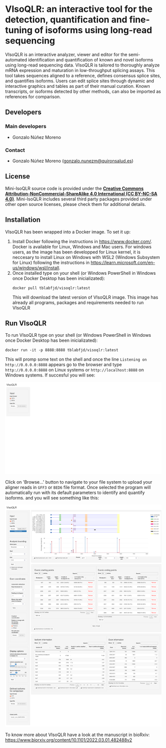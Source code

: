 # VIsoQLR: an interactive tool for the detection, quantification and fine-tuning of isoforms using long-read sequencing

VIsoQLR is an interactive analyzer, viewer and editor for the semi-automated identification and quantification of known and novel isoforms using long-read sequencing data. VIsoQLR is tailored to thoroughly analyze mRNA expression and maturation in low-throughput splicing assays. This tool takes sequences aligned to a reference, defines consensus splice sites, and quantifies isoforms. Users can edit splice sites through dynamic and interactive graphics and tables as part of their manual curation. Known transcripts, or isoforms detected by other methods, can also be imported as references for comparison.


## Developers
### Main developers
 - Gonzalo Núñez Moreno

### Contact
 - Gonzalo Núñez Moreno (gonzalo.nunezm@quironsalud.es)



## License
Mini-IsoQLR source code is provided under the [**Creative Commons Attribution-NonCommercial-ShareAlike 4.0 International (CC BY-NC-SA 4.0)**](https://creativecommons.org/licenses/by-nc-sa/4.0/). Mini-IsoQLR includes several third party packages provided under other open source licenses, please check them for additional details.



## Installation
VIsoQLR has been wrapped into a Docker image. To set it up:

 1. Install Docker following the instructions in https://www.docker.com/. Docker is available for Linux, Windows and Mac users. For windows users, as the image has been developped for Linux kernel, it is neccesary to install Linux on Windows with WSL2 (Windows Subsystem for Linux) following the instructions in https://learn.microsoft.com/en-us/windows/wsl/install.
 2. Once installed type on your shell (or Windows PowerShell in Windows once Docker Desktop has been inicializated):
    ```
    docker pull tblabfjd/visoqlr:latest
    ```
    This will download the latest version of VIsoQLR image. This image has already all programs, packages and requirements needed to run VIsoQLR



## Run VIsoQLR
To run VIsoQLR type on your shell (or Windows PowerShell in Windows once Docker Desktop has been inicializated):
```
docker run -it -p 8888:8888 tblabfjd/visoqlr:latest
```
This will promp some text on the shell and once the line `Listening on http://0.0.0.0:8888` appears go to the browser and type `http://0.0.0.0:8888` on Linux systems or `http://localhost:8888` on Windows systems. If succesful you will see:

[![initialized_VIsoQLR](https://github.com/TBLabFJD/VIsoQLR/blob/main/images/initialized_VIsoQLR.png?raw=true)](https://github.com/TBLabFJD/VIsoQLR/tree/main/images/initialized_VIsoQLR.png)

Click on 'Browse...' button to navigate to your file system to upload your aligner reads in `GFF3` or `BED6` file format. Once selected the program will automatically run with its default parameters to identify and quantify isoforms. and you will see something like this:

[![default_analysis_VIsoQLR](https://github.com/TBLabFJD/VIsoQLR/blob/main/images/default_analysis_VIsoQLR.png?raw=true)](https://github.com/TBLabFJD/VIsoQLR/tree/main/images/default_analysis_VIsoQLR.png)


To know more about VIsoQLR have a look at the manuscript in bioRxiv: https://www.biorxiv.org/content/10.1101/2022.03.01.482488v2



